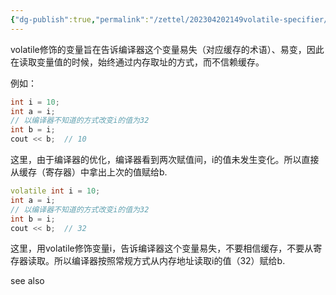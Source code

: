 ```yaml
---
{"dg-publish":true,"permalink":"/zettel/202304202149volatile-specifier/","title":202304202149,"tags":["cpp","specifier","volatile"],"created":"2023-04-20T21:49:12+08:00"}
---
```



volatile修饰的变量旨在告诉编译器这个变量易失（对应缓存的术语）、易变，因此在读取变量值的时候，始终通过内存取址的方式，而不信赖缓存。

例如：

```cpp
int i = 10;
int a = i;
// 以编译器不知道的方式改变i的值为32
int b = i;
cout << b;  // 10
```

这里，由于编译器的优化，编译器看到两次赋值间，i的值未发生变化。所以直接从缓存（寄存器）中拿出上次的值赋给b.

```cpp
volatile int i = 10;
int a = i;
// 以编译器不知道的方式改变i的值为32
int b = i;
cout << b;  // 32
```

这里，用volatile修饰变量i，告诉编译器这个变量易失，不要相信缓存，不要从寄存器读取。所以编译器按照常规方式从内存地址读取i的值（32）赋给b.

see also